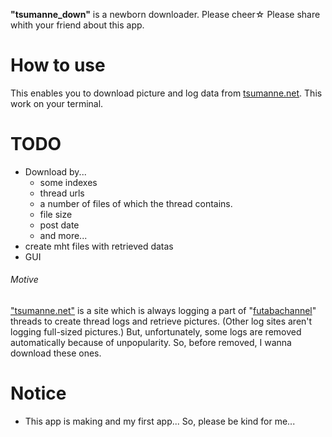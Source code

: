 **"tsumanne_down"** 
is a newborn downloader. Please cheer☆ Please share whith your friend about this app.
# How to use
This enables you to download picture and log data from [tsumanne.net](tsumanne.net).
This work on your terminal.
# TODO
- Download by...
  - some indexes
  - thread urls
  - a number of files of which the thread contains.
  - file size
  - post date
  - and more...
- create mht files with retrieved datas
- GUI
###### Motive
["tsumanne.net"](tsumanne.net) is a site which is always logging a part of "[futabachannel](https://www.2chan.net/)" threads to create thread logs and retrieve pictures. (Other log sites aren't logging full-sized pictures.)
But, unfortunately, some logs are removed automatically because of unpopularity. So, before removed, I wanna download these ones.
# Notice
- This app is making and my first app... So, please be kind for me...
